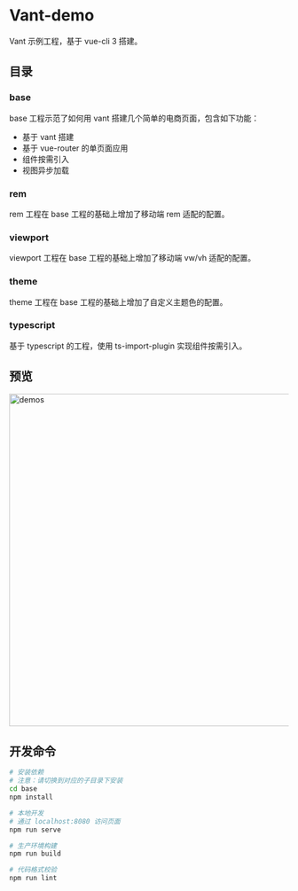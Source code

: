# Vant-demo
Vant 示例工程，基于 vue-cli 3 搭建。

## 目录

### base

base 工程示范了如何用 vant 搭建几个简单的电商页面，包含如下功能：
- 基于 vant 搭建
- 基于 vue-router 的单页面应用
- 组件按需引入
- 视图异步加载

### rem

rem 工程在 base 工程的基础上增加了移动端 rem 适配的配置。

### viewport

viewport 工程在 base 工程的基础上增加了移动端 vw/vh 适配的配置。

### theme

theme 工程在 base 工程的基础上增加了自定义主题色的配置。

### typescript

基于 typescript 的工程，使用 ts-import-plugin 实现组件按需引入。


## 预览

<img src="https://img.yzcdn.cn/public_files/2017/11/16/4b7eb956ba7d30d374a2310124bdb5fe.png" alt="demos" width="600" />

## 开发命令

``` bash
# 安装依赖
# 注意：请切换到对应的子目录下安装
cd base
npm install

# 本地开发
# 通过 localhost:8080 访问页面
npm run serve

# 生产环境构建
npm run build

# 代码格式校验
npm run lint
```
